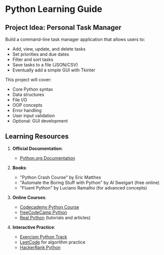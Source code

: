 # Python Learning Guide

## Project Idea: Personal Task Manager

Build a command-line task manager application that allows users to:

- Add, view, update, and delete tasks
- Set priorities and due dates
- Filter and sort tasks
- Save tasks to a file (JSON/CSV)
- Eventually add a simple GUI with Tkinter

This project will cover:

- Core Python syntax
- Data structures
- File I/O
- OOP concepts
- Error handling
- User input validation
- Optional: GUI development

## Learning Resources

1. **Official Documentation**:

   - [Python.org Documentation](https://docs.python.org/3/)

2. **Books**:

   - "Python Crash Course" by Eric Matthes
   - "Automate the Boring Stuff with Python" by Al Sweigart (free online)
   - "Fluent Python" by Luciano Ramalho (for advanced concepts)

3. **Online Courses**:

   - [Codecademy Python Course](https://www.codecademy.com/learn/learn-python-3)
   - [freeCodeCamp Python](https://www.freecodecamp.org/learn/scientific-computing-with-python/)
   - [Real Python](https://realpython.com/) (tutorials and articles)

4. **Interactive Practice**:
   - [Exercism Python Track](https://exercism.org/tracks/python)
   - [LeetCode](https://leetcode.com/) for algorithm practice
   - [HackerRank Python](https://www.hackerrank.com/domains/python)
